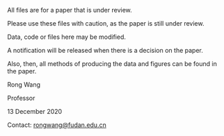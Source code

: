 

All files are for a paper that is under review.

Please use these files with caution, as the paper is still under review.

Data, code or files here may be modified.

A notification will be released when there is a decision on the paper.

Also, then, all methods of producing the data and figures can be found in the paper.

Rong Wang

Professor

13 December 2020

Contact: rongwang@fudan.edu.cn

